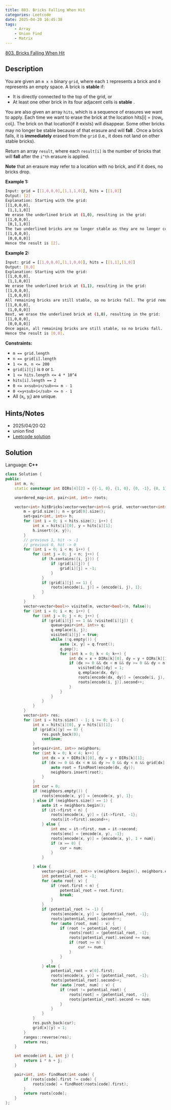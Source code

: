 ```yaml
---
title: 803. Bricks Falling When Hit
categories: Leetcode
date: 2025-04-20 16:45:38
tags:
    - Array
    - Union Find
    - Matrix
---
```


[803. Bricks Falling When Hit](https://leetcode.com/problems/bricks-falling-when-hit/description/?envType=company&envId=snapchat&favoriteSlug=snapchat-thirty-days)

## Description

You are given an `m x n` binary `grid`, where each `1` represents a brick and `0` represents an empty space. A brick is **stable**  if:

- It is directly connected to the top of the grid, or
- At least one other brick in its four adjacent cells is **stable** .

You are also given an array `hits`, which is a sequence of erasures we want to apply. Each time we want to erase the brick at the location hits[i] = (row<sub>i</sub>, col<sub>i</sub>). The brick on that location(if it exists) will disappear. Some other bricks may no longer be stable because of that erasure and will **fall** . Once a brick falls, it is **immediately**  erased from the `grid` (i.e., it does not land on other stable bricks).

Return an array `result`, where each `result[i]` is the number of bricks that will **fall**  after the `i^th` erasure is applied.

**Note**  that an erasure may refer to a location with no brick, and if it does, no bricks drop.

**Example 1:**

```bash
Input: grid = [[1,0,0,0],[1,1,1,0]], hits = [[1,0]]
Output: [2]
Explanation: Starting with the grid:
[[1,0,0,0],
 [1,1,1,0]]
We erase the underlined brick at (1,0), resulting in the grid:
[[1,0,0,0],
 [0,1,1,0]]
The two underlined bricks are no longer stable as they are no longer connected to the top nor adjacent to another stable brick, so they will fall. The resulting grid is:
[[1,0,0,0],
 [0,0,0,0]]
Hence the result is [2].
```

**Example 2:**

```bash
Input: grid = [[1,0,0,0],[1,1,0,0]], hits = [[1,1],[1,0]]
Output: [0,0]
Explanation: Starting with the grid:
[[1,0,0,0],
 [1,1,0,0]]
We erase the underlined brick at (1,1), resulting in the grid:
[[1,0,0,0],
 [1,0,0,0]]
All remaining bricks are still stable, so no bricks fall. The grid remains the same:
[[1,0,0,0],
 [1,0,0,0]]
Next, we erase the underlined brick at (1,0), resulting in the grid:
[[1,0,0,0],
 [0,0,0,0]]
Once again, all remaining bricks are still stable, so no bricks fall.
Hence the result is [0,0].
```

**Constraints:**

- `m == grid.length`
- `n == grid[i].length`
- `1 <= m, n <= 200`
- `grid[i][j]` is `0` or `1`.
- `1 <= hits.length <= 4 * 10^4`
- `hits[i].length == 2`
- `0 <= x<sub>i</sub><= m - 1`
- `0 <=y<sub>i</sub> <= n - 1`
- All (x<sub>i</sub>, y<sub>i</sub>) are unique.

## Hints/Notes

- 2025/04/20 Q2
- union find
- [Leetcode solution](https://leetcode.cn/problems/bricks-falling-when-hit/solutions/561849/803-da-zhuan-kuai-by-leetcode-r5kf/?envType=company&envId=snapchat&favoriteSlug=snapchat-thirty-days)

## Solution

Language: **C++**

```C++
class Solution {
public:
    int m, n;
    static constexpr int DIRs[4][2] = {{-1, 0}, {1, 0}, {0, -1}, {0, 1}};

    unordered_map<int, pair<int, int>> roots;

    vector<int> hitBricks(vector<vector<int>>& grid, vector<vector<int>>& hits) {
        m = grid.size(); n = grid[0].size();
        set<pair<int, int>> h;
        for (int i = 0; i < hits.size(); i++) {
            int x = hits[i][0], y = hits[i][1];
            h.insert({x, y});
        }
        // previous 1, hit -> -1
        // previous 0, hit -> 0
        for (int i = 0; i < m; i++) {
            for (int j = 0; j < n; j++) {
                if (h.contains({i, j})) {
                    if (grid[i][j]) {
                        grid[i][j] = -1;
                    }
                }
                if (grid[i][j] == 1) {
                    roots[encode(i, j)] = {encode(i, j), 1};
                }
            }
        }
        vector<vector<bool>> visited(m, vector<bool>(n, false));
        for (int i = 0; i < m; i++) {
            for (int j = 0; j < n; j++) {
                if (grid[i][j] == 1 && !visited[i][j]) {
                    queue<pair<int, int>> q;
                    q.emplace(i, j);
                    visited[i][j] = true;
                    while (!q.empty()) {
                        auto [x, y] = q.front();
                        q.pop();
                        for (int k = 0; k < 4; k++) {
                            int dx = x + DIRs[k][0], dy = y + DIRs[k][1];
                            if (dx >= 0 && dx < m && dy >= 0 && dy < n && grid[dx][dy] == 1 && !visited[dx][dy]) {
                                visited[dx][dy] = 1;
                                q.emplace(dx, dy);
                                roots[encode(dx, dy)] = {encode(i, j), -1};
                                roots[encode(i, j)].second++;
                            }
                        }
                    }
                }
            }
        }
        vector<int> res;
        for (int i = hits.size() - 1; i >= 0; i--) {
            int x = hits[i][0], y = hits[i][1];
            if (grid[x][y] == 0) {
                res.push_back(0);
                continue;
            }
            set<pair<int, int>> neighbors;
            for (int k = 0; k < 4; k++) {
                int dx = x + DIRs[k][0], dy = y + DIRs[k][1];
                if (dx >= 0 && dx < m && dy >= 0 && dy < n && grid[dx][dy] == 1) {
                    auto root = findRoot(encode(dx, dy));
                    neighbors.insert(root);
                }
            }
            int cur = 0;
            if (neighbors.empty()) {
                roots[encode(x, y)] = {encode(x, y), 1};
            } else if (neighbors.size() == 1) {
                auto it = neighbors.begin();
                if (it->first < n) {
                    roots[encode(x, y)] = {it->first, -1};
                    roots[it->first].second++;
                } else {
                    int enc = it->first, num = it->second;
                    roots[enc] = {encode(x, y), -1};
                    roots[encode(x, y)] = {encode(x, y), 1 + num};
                    if (x == 0) {
                        cur = num;
                    }
                }

            } else {
                vector<pair<int, int>> v(neighbors.begin(), neighbors.end());
                int potential_root = -1;
                for (auto root: v) {
                    if (root.first < n) {
                        potential_root = root.first;
                        break;
                    }
                }
                if (potential_root != -1) {
                    roots[encode(x, y)] = {potential_root, -1};
                    roots[potential_root].second++;
                    for (auto [root, num] : v) {
                        if (root != potential_root) {
                            roots[root] = {potential_root, -1};
                            roots[potential_root].second += num;
                            if (root >= n) {
                                cur += num;
                            }
                        }
                    }
                } else {
                    potential_root = v[0].first;
                    roots[encode(x, y)] = {potential_root, -1};
                    roots[potential_root].second++;
                    for (auto [root, num] : v) {
                        if (root != potential_root) {
                            roots[root] = {potential_root, -1};
                            roots[potential_root].second += num;
                        }
                    }
                }
            }
            res.push_back(cur);
            grid[x][y] = 1;
        }
        ranges::reverse(res);
        return res;
    }

    int encode(int i, int j) {
        return i * n + j;
    }

    pair<int, int> findRoot(int code) {
        if (roots[code].first != code) {
            roots[code] = findRoot(roots[code].first);
        }
        return roots[code];
    }
};
```
